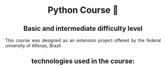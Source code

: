 <h1 align = "center">
  Python Course 🐍
</h1>

<h2 align = "center">
  Basic and intermediate difficulty level
</h2>

<p align = "justify">
This course was designed as an extension project offered by the federal university of Alfenas, Brazil
  
</p>

<h2 align = "center">
  technologies used in the course:
</h2>


